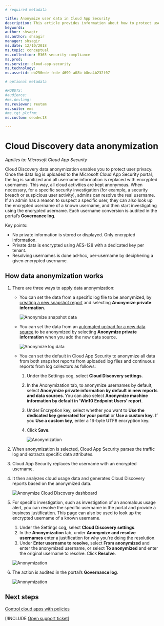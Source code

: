 ```yaml
---
# required metadata

title: Anonymize user data in Cloud App Security 
description: This article provides information about how to protect user privacy by anonymizing the usernames in your Cloud Discovery data.
keywords:
author: shsagir
ms.author: shsagir
manager: shsagir
ms.date: 12/10/2018
ms.topic: conceptual
ms.collection: M365-security-compliance
ms.prod:
ms.service: cloud-app-security
ms.technology:
ms.assetid: eb250ede-fede-4699-a08b-b8ea4b232f07

# optional metadata

#ROBOTS:
#audience:
#ms.devlang:
ms.reviewer: reutam
ms.suite: ems
#ms.tgt_pltfrm:
ms.custom: seodec18

---
```

# Cloud Discovery data anonymization

*Applies to: Microsoft Cloud App Security*

Cloud Discovery data anonymization enables you to protect user privacy. Once the data log is uploaded to the Microsoft Cloud App Security portal, the log is sanitized and all username information is replaced with encrypted usernames. This way, all cloud activities are kept anonymous. When necessary, for a specific security investigation (for example, a security breach or suspicious user activity), admins can resolve the real username. If an admin has a reason to suspect a specific user, they can also look up the encrypted username of a known username, and then start investigating using the encrypted username. Each username conversion is audited in the portal’s **Governance log**.

Key points:
-	No private information is stored or displayed. Only encrypted information.
-	Private data is encrypted using AES-128 with a dedicated key per tenant.
-	Resolving usernames is done ad-hoc, per-username by deciphering a given encrypted username.


## How data anonymization works

1. There are three ways to apply data anonymization: 
    
   - You can set the data from a specific log file to be anonymized, by [creating a new snapshot report](create-snapshot-cloud-discovery-reports.md) and selecting **Anonymize private information**.

     ![Anonymize snapshot data](./media/anonymize-log.png)

   - You can set the data from an [automated upload for a new data source](configure-automatic-log-upload-for-continuous-reports.md) to be anonymized by selecting  **Anonymize private information** when you add the new data source.  
  
     ![Anonymize log data](./media/anonymize-autolog.png)

   - You can set the default in Cloud App Security to anonymize all data from both snapshot reports from uploaded log files and continuous reports from log collectors as follows:
     
     1. Under the Settings cog, select **Cloud Discovery settings**.
     
     2. In the Anonymization tab, to anonymize usernames by default, select **Anonymize private information by default in new reports and data sources**. You can also select **Anonymize machine information by default in 'Win10 Endpoint Users' report**.

     3. Under Encryption key, select whether you want to **Use the dedicated key generated for your portal** or **Use a custom key**. If you **Use a custom key**, enter a 16-byte UTF8 encryption key.
     4. Click **Save**.
 
        ![Anonymization](./media/anonymizer1.png)
  

2. When anonymization is selected, Cloud App Security parses the traffic log and extracts specific data attributes.
3. Cloud App Security replaces the username with an encrypted username.
4. It then analyzes cloud usage data and generates Cloud Discovery reports based on the anonymized data.
 
   ![Anonymize Cloud Discovery dashboard](./media/anonymize-dashboard.png)
 
5. For specific investigation, such as investigation of an anomalous usage alert, you can resolve the specific username in the portal and provide a business justification. 
   This page can also be used to look up the encrypted username of a known username. 

   1. Under the Settings cog, select **Cloud Discovery settings**.
   2. In the **Anonymization** tab, under **Anonymize and resolve usernames**  enter a justification for why you're doing the resolution.
   3. Under **Enter username to resolve**, select **From anonymized** and enter the anonymized username, or select **To anonymized** and enter the original username to resolve. Click **Resolve**. 

   ![Anonymization](./media/anonymizer.png)

6. The action is audited in the portal’s **Governance log**. 

    ![Anonymization](./media/anonymize-gov-log.png)




  
      
## Next steps 
[Control cloud apps with policies](control-cloud-apps-with-policies.md)   

[!INCLUDE [Open support ticket](includes/support.md)]  
    
      
  
